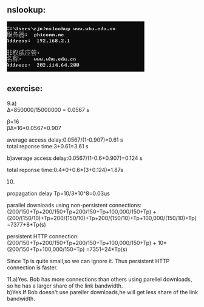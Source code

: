 nslookup:
-----
![](https://raw.githubusercontent.com/zhangjianan803/picture/master/nslookup.png)      

exercise:
-----

9.a)  
Δ=850000/15000000 = 0.0567 s  

β=16  
βΔ=16\*0.0567=0.907  

average access delay:0.0567/(1-0.907)=0.61 s  
total reponse time:3+0.61=3.61 s

b)average access delay:0.0567/(1-0.6\*0.907)=0.124 s  

total reponse time:0.4\*0+0.6\*(3+0.124)=1.87s

10.  
propagation delay Tp=10/3\*10^8=0.03us  

parallel downloads using non-persistent connections:
(200/150+Tp+200/150+Tp+200/150+Tp+100,000/150+Tp) + (200/(150/10)+Tp+200/(150/10)+Tp+200/(150/10)+Tp+100,000/(150/10)+Tp) =7377+8\*Tp(s)

persistent HTTP connection:
(200/150+Tp+200/150+Tp+200/150+Tp+100,000/150+Tp) + 10*(200/150+Tp+100,000/150+Tp) =7351+24\*Tp(s)

Since Tp is quite small,so we can ignore it. Thus persistent HTTP connection is faster.

11.a)Yes. Bob has more connections than others using parellel downloads, so he has a larger share of the link 
bandwidth.  
   b)Yes.If Bob doesn't use pareller downloads,he will get less share of the link bandwidth.
